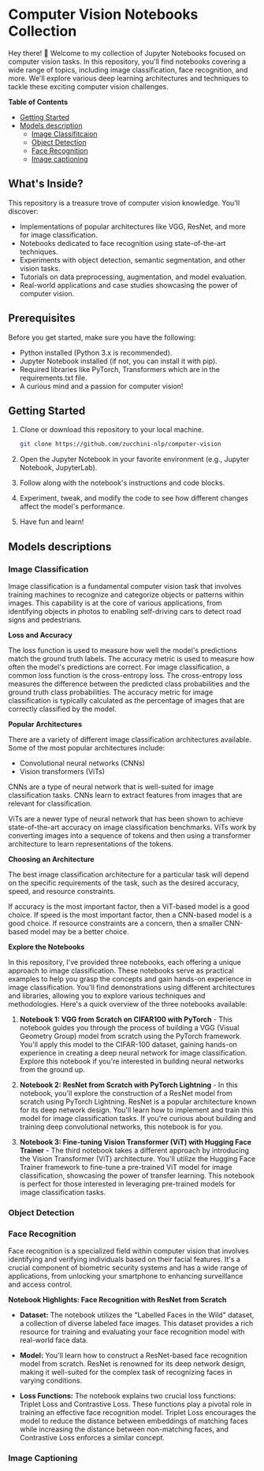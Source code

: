 # Computer Vision Notebooks Collection

Hey there! 👋 Welcome to my collection of Jupyter Notebooks focused on computer vision tasks. In this repository, you'll find notebooks covering a wide range of topics, including image classification, face recognition, and more. We'll explore various deep learning architectures and techniques to tackle these exciting computer vision challenges.

**Table of Contents**
- [Getting Started](#getting_started) 
- [Models description](#model_description)
    - [Image Classifitcaion](#classification)
    - [Object Detection](#detection)
    - [Face Recognition](#recognition)
    - [Image captioning](#captioning)

## What's Inside?

This repository is a treasure trove of computer vision knowledge. You'll discover:

- Implementations of popular architectures like VGG, ResNet, and more for image classification.
- Notebooks dedicated to face recognition using state-of-the-art techniques.
- Experiments with object detection, semantic segmentation, and other vision tasks.
- Tutorials on data preprocessing, augmentation, and model evaluation.
- Real-world applications and case studies showcasing the power of computer vision.

## Prerequisites

Before you get started, make sure you have the following:

- Python installed (Python 3.x is recommended).
- Jupyter Notebook installed (if not, you can install it with pip).
- Required libraries like PyTorch, Transformers which are in the requirements.txt file.
- A curious mind and a passion for computer vision!

## <a name="getting_started"> Getting Started</a>
1. Clone or download this repository to your local machine.

   ```bash
   git clone https://github.com/zucchini-nlp/computer-vision
    ```
2. Open the Jupyter Notebook in your favorite environment (e.g., Jupyter Notebook, JupyterLab).
3. Follow along with the notebook's instructions and code blocks.
4. Experiment, tweak, and modify the code to see how different changes affect the model's performance.
5. Have fun and learn!

## <a name="model_description">Models descriptions</a>


### <a name="classification">Image Classification</a>

Image classification is a fundamental computer vision task that involves training machines to recognize and categorize objects or patterns within images. This capability is at the core of various applications, from identifying objects in photos to enabling self-driving cars to detect road signs and pedestrians.

**Loss and Accuracy**

The loss function is used to measure how well the model's predictions match the ground truth labels. The accuracy metric is used to measure how often the model's predictions are correct. For image classification, a common loss function is the cross-entropy loss. The cross-entropy loss measures the difference between the predicted class probabilities and the ground truth class probabilities. The accuracy metric for image classification is typically calculated as the percentage of images that are correctly classified by the model.

**Popular Architectures**

There are a variety of different image classification architectures available. Some of the most popular architectures include:

* Convolutional neural networks (CNNs)
* Vision transformers (ViTs)

CNNs are a type of neural network that is well-suited for image classification tasks. CNNs learn to extract features from images that are relevant for classification.

ViTs are a newer type of neural network that has been shown to achieve state-of-the-art accuracy on image classification benchmarks. ViTs work by converting images into a sequence of tokens and then using a transformer architecture to learn representations of the tokens.

**Choosing an Architecture**

The best image classification architecture for a particular task will depend on the specific requirements of the task, such as the desired accuracy, speed, and resource constraints.

If accuracy is the most important factor, then a ViT-based model is a good choice. If speed is the most important factor, then a CNN-based model is a good choice. If resource constraints are a concern, then a smaller CNN-based model may be a better choice.

**Explore the Notebooks**

In this repository, I've provided three notebooks, each offering a unique approach to image classification. These notebooks serve as practical examples to help you grasp the concepts and gain hands-on experience in image classification. You'll find demonstrations using different architectures and libraries, allowing you to explore various techniques and methodologies. Here's a quick overview of the three notebooks available:

1. **Notebook 1: VGG from Scratch on CIFAR100 with PyTorch** - This notebook guides you through the process of building a VGG (Visual Geometry Group) model from scratch using the PyTorch framework. You'll apply this model to the CIFAR-100 dataset, gaining hands-on experience in creating a deep neural network for image classification. Explore this notebook if you're interested in building neural networks from the ground up.

2. **Notebook 2: ResNet from Scratch with PyTorch Lightning** - In this notebook, you'll explore the construction of a ResNet model from scratch using PyTorch Lightning. ResNet is a popular architecture known for its deep network design. You'll learn how to implement and train this model for image classification tasks. If you're curious about building and training deep convolutional networks, this notebook is for you.

3. **Notebook 3: Fine-tuning Vision Transformer (ViT) with Hugging Face Trainer** - The third notebook takes a different approach by introducing the Vision Transformer (ViT) architecture. You'll utilize the Hugging Face Trainer framework to fine-tune a pre-trained ViT model for image classification, showcasing the power of transfer learning. This notebook is perfect for those interested in leveraging pre-trained models for image classification tasks.


### <a name="detection">Object Detection</a>



### <a name="recognition">Face Recognition</a>

Face recognition is a specialized field within computer vision that involves identifying and verifying individuals based on their facial features. It's a crucial component of biometric security systems and has a wide range of applications, from unlocking your smartphone to enhancing surveillance and access control.

**Notebook Highlights: Face Recognition with ResNet from Scratch**

- **Dataset:** The notebook utilizes the "Labelled Faces in the Wild" dataset, a collection of diverse labeled face images. This dataset provides a rich resource for training and evaluating your face recognition model with real-world face data.

- **Model:** You'll learn how to construct a ResNet-based face recognition model from scratch. ResNet is renowned for its deep network design, making it well-suited for the complex task of recognizing faces in varying conditions.

- **Loss Functions:** The notebook explains two crucial loss functions: Triplet Loss and Contrastive Loss. These functions play a pivotal role in training an effective face recognition model. Triplet Loss encourages the model to reduce the distance between embeddings of matching faces while increasing the distance between non-matching faces, and Contrastive Loss enforces a similar concept.

### <a name="captioning">Image Captioning</a>





